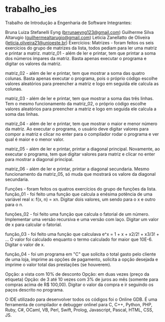 # trabalho_ies
Trabalho de Introdução a Engenharia de Software
Integrantes:

Bruna Luiza Stefanelli Eyng (brrunaeyng123@gmail.com)
Guilherme Silva Altarugio (guilhermealtarugio@gmail.com)
Leticia Zanellatto de Oliveira (leticia.oliveira21@unioeste.br)
Exercícios:
Matrizes - foram feitos os seis exercícios do grupo de matrizes da lista, todos pediam para ler uma matriz e printar a matriz.
matriz_01 - além de ler e printar, tem que printar a soma dos números ímpares da matriz. Basta apenas executar o programa e digitar os valores da matriz.

matriz_02 - além de ler e printar, tem que mostrar a soma das quatro colunas. Basta apenas executar o programa, pois o próprio código escolhe valores aleatórios para preencher a matriz e logo em seguida ele calcula as colunas.

matriz_03 - além de ler e printar, tem que mostrar a soma das três linhas. Tem o mesmo funcionamento da matriz_02, o próprio código escolhe valores aleatórios para preencher a matriz e logo em seguida ele calcula a soma das linhas.

matriz_04 - além de ler e printar, tem que mostrar o maior e menor número da matriz. Ao executar o programa, o usuário deve digitar valores para compor a matriz e clicar no enter para o compilador rodar o programa e ver qual é maior e o menor valor.

matriz_05 - além de ler e printar, printar a diagonal principal. Novamente, ao executar o programa, tem que digitar valores para matriz e clicar no enter para mostrar a diagonal principal.

matriz_06 - além de ler e printar, printar a diagonal secundaria. Mesmo funcionamento da matriz_05, só muda que mostrará os valore da diagonal secundaria.

Funções - foram feitos os quatros exercícios do grupo de funções da lista.
função_01 - foi feito uma função que calcula a enésima potência de uma variável real x: f(x, n) = xn. Digitar dois valores, um sendo para o x e outro para o n.

funções_02 - foi feito uma função que calcula o fatorial de um número. Implementar uma
versão recursiva e uma versão com laço. Digitar um valor de x para calcular o fatorial.

função_03 - foi feito uma função que calculava e^x = 1 + x + x2/2! + x3/3! + ... O valor foi calculado enquanto o termo calculado for maior que 10E-6. Digitar o valor de x.

função_04 - foi um programa em "C" que solicita o total gasto pelo cliente de
uma loja, imprime as opções de pagamento, solicita a opção desejada e imprime o valor total das prestações (se houverem).

Opção: a vista com 10% de desconto
Opção: em duas vezes (preço da etiqueta)
Opção: de 3 até 10 vezes com 3% de juros ao mês (somente para compras acima de R$ 100,00).
Digitar o valor da compra e ir seguindo os paços descrito no programa.

O IDE utilizado para desenvolver todos os códigos foi o Online GDB. É uma ferramenta de compilador e debugger onlinel para C, C++, Python, PHP, Ruby, C#, OCaml, VB, Perl, Swift, Prolog, Javascript, Pascal, HTML, CSS, JS.
